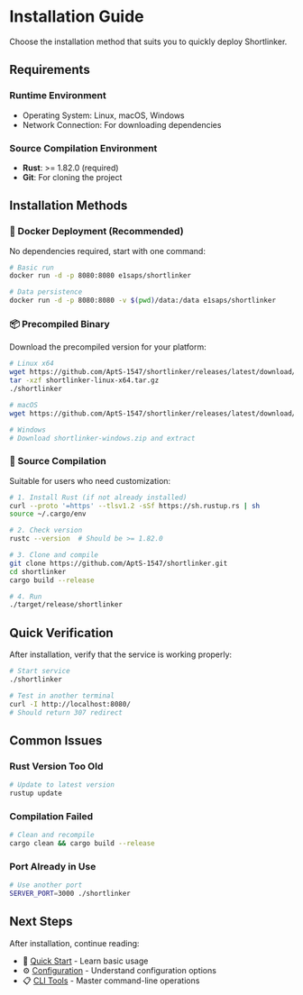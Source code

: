 # Installation Guide

Choose the installation method that suits you to quickly deploy Shortlinker.

## Requirements

### Runtime Environment
- Operating System: Linux, macOS, Windows
- Network Connection: For downloading dependencies

### Source Compilation Environment
- **Rust**: >= 1.82.0 (required)
- **Git**: For cloning the project

## Installation Methods

### 🐳 Docker Deployment (Recommended)

No dependencies required, start with one command:

```bash
# Basic run
docker run -d -p 8080:8080 e1saps/shortlinker

# Data persistence
docker run -d -p 8080:8080 -v $(pwd)/data:/data e1saps/shortlinker
```

### 📦 Precompiled Binary

Download the precompiled version for your platform:

```bash
# Linux x64
wget https://github.com/AptS-1547/shortlinker/releases/latest/download/shortlinker-linux-x64.tar.gz
tar -xzf shortlinker-linux-x64.tar.gz
./shortlinker

# macOS
wget https://github.com/AptS-1547/shortlinker/releases/latest/download/shortlinker-macos.tar.gz

# Windows
# Download shortlinker-windows.zip and extract
```

### 🔧 Source Compilation

Suitable for users who need customization:

```bash
# 1. Install Rust (if not already installed)
curl --proto '=https' --tlsv1.2 -sSf https://sh.rustup.rs | sh
source ~/.cargo/env

# 2. Check version
rustc --version  # Should be >= 1.82.0

# 3. Clone and compile
git clone https://github.com/AptS-1547/shortlinker.git
cd shortlinker
cargo build --release

# 4. Run
./target/release/shortlinker
```

## Quick Verification

After installation, verify that the service is working properly:

```bash
# Start service
./shortlinker

# Test in another terminal
curl -I http://localhost:8080/
# Should return 307 redirect
```

## Common Issues

### Rust Version Too Old
```bash
# Update to latest version
rustup update
```

### Compilation Failed
```bash
# Clean and recompile
cargo clean && cargo build --release
```

### Port Already in Use
```bash
# Use another port
SERVER_PORT=3000 ./shortlinker
```

## Next Steps

After installation, continue reading:
- 🚀 [Quick Start](/en/guide/getting-started) - Learn basic usage
- ⚙️ [Configuration](/en/config/) - Understand configuration options
- 📋 [CLI Tools](/en/cli/) - Master command-line operations
